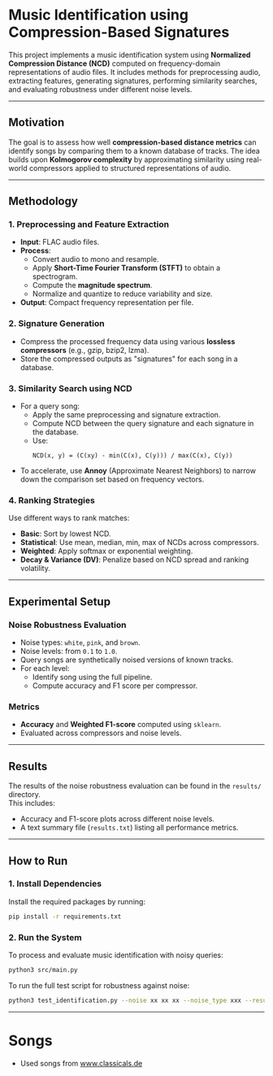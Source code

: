 # Music Identification using Compression-Based Signatures

This project implements a music identification system using **Normalized Compression Distance (NCD)** computed on frequency-domain representations of audio files. It includes methods for preprocessing audio, extracting features, generating signatures, performing similarity searches, and evaluating robustness under different noise levels.

---
## Motivation

The goal is to assess how well **compression-based distance metrics** can identify songs by comparing them to a known database of tracks. The idea builds upon **Kolmogorov complexity** by approximating similarity using real-world compressors applied to structured representations of audio.

---

## Methodology

### 1. Preprocessing and Feature Extraction
- **Input**: FLAC audio files.
- **Process**:
  - Convert audio to mono and resample.
  - Apply **Short-Time Fourier Transform (STFT)** to obtain a spectrogram.
  - Compute the **magnitude spectrum**.
  - Normalize and quantize to reduce variability and size.
- **Output**: Compact frequency representation per file.

### 2. Signature Generation
- Compress the processed frequency data using various **lossless compressors** (e.g., gzip, bzip2, lzma).
- Store the compressed outputs as "signatures" for each song in a database.

### 3. Similarity Search using NCD
- For a query song:
  - Apply the same preprocessing and signature extraction.
  - Compute NCD between the query signature and each signature in the database.
  - Use:  
    ```
    NCD(x, y) = (C(xy) - min(C(x), C(y))) / max(C(x), C(y))
    ```
- To accelerate, use **Annoy** (Approximate Nearest Neighbors) to narrow down the comparison set based on frequency vectors.

### 4. Ranking Strategies
Use different ways to rank matches:
- **Basic**: Sort by lowest NCD.
- **Statistical**: Use mean, median, min, max of NCDs across compressors.
- **Weighted**: Apply softmax or exponential weighting.
- **Decay & Variance (DV)**: Penalize based on NCD spread and ranking volatility.

---

## Experimental Setup

### Noise Robustness Evaluation
- Noise types: `white`, `pink`, and `brown`.
- Noise levels: from `0.1` to `1.0`.
- Query songs are synthetically noised versions of known tracks.
- For each level:
  - Identify song using the full pipeline.
  - Compute accuracy and F1 score per compressor.

### Metrics
- **Accuracy** and **Weighted F1-score** computed using `sklearn`.
- Evaluated across compressors and noise levels.

---

## Results

The results of the noise robustness evaluation can be found in the `results/` directory.  
This includes:

- Accuracy and F1-score plots across different noise levels.
- A text summary file (`results.txt`) listing all performance metrics.

---

## How to Run

### 1. Install Dependencies

Install the required packages by running:

```bash
pip install -r requirements.txt
```

### 2. Run the System

To process and evaluate music identification with noisy queries:

```bash
python3 src/main.py
```

To run the full test script for robustness against noise:

```bash
python3 test_identification.py --noise xx xx xx --noise_type xxx --results_dir xxx
```
---

# Songs

- Used songs from www.classicals.de
